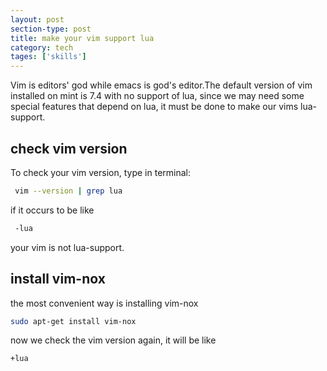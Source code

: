 ```yaml
---
layout: post
section-type: post
title: make your vim support lua
category: tech
tages: ['skills']
---
```


Vim is editors' god while emacs is god's editor.The default version of vim installed on mint is 7.4 with no support of lua, since we may need some special features that depend on lua, it must be done to make our vims lua-support.

## check vim version
To check your vim version, type in terminal:

```bash
 vim --version | grep lua
```

if it occurs to be like

```bash
 -lua
```
your vim is not lua-support.

## install vim-nox
the most convenient way is installing vim-nox

```bash
sudo apt-get install vim-nox
```
now we check the vim version again, it will be like

```bash
+lua
```
